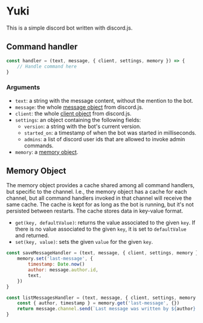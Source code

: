# Yuki

This is a simple discord bot written with discord.js.

## Command handler

```javascript
const handler = (text, message, { client, settings, memory }) => {
	// Handle command here
}
```

### Arguments

- `text`: a string with the message content, without the mention to the bot.
- `message`: the whole [message object](https://discord.js.org/#/docs/main/stable/class/Message) from discord.js.
- `client`: the whole [client object](https://discord.js.org/#/docs/main/stable/class/Client) from discord.js.
- `settings`: an object containing the following fields:
  - `version`: a string with the bot's current version.
  - `started_on`: a timestamp of when the bot was started in milliseconds.
  - `admins`: a list of discord user ids that are allowed to invoke admin commands.
- `memory`: a [memory object](#memory-object).

## Memory Object

The memory object provides a cache shared among all command handlers, but specific to the channel. I.e., the memory object has a cache for each channel, but all command handlers invoked in that channel will receive the same cache. The cache is kept for as long as the bot is running, but it's not persisted between restarts. The cache stores data in key-value format.

- `get(key, defaultValue)`: returns the value associated to the given `key`. If there is no value associated to the given `key`, it is set to `defaultValue` and returned.
- `set(key, value)`: sets the given `value` for the given `key`.

```javascript
const saveMessageHandler = (text, message, { client, settings, memory }) => {
	memory.set('last-message', {
		timestamp: Date.now()
		author: message.author.id,
		text,
	})
}

const listMessagesHandler = (text, message, { client, settings, memory }) => {
	const { author, timestamp } = memory.get('last-message', {})
	return message.channel.send(`Last message was written by ${author} on ${new Date(timestamp)}`)
}
```